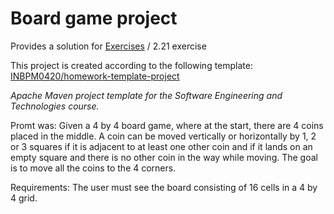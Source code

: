 Board game project
==================
Provides a solution for [Exercises](https://arato.inf.unideb.hu/jeszenszky.peter/download/mestint/feladatok.pdf "feladatok.pdf") / 2.21 exercise

This project is created according to the following template:
[INBPM0420/homework-template-project](https://github.com/INBPM0420/homework-template-project.git "template project")

*Apache Maven project template for the Software Engineering and Technologies course.*

Promt was:
Given a 4 by 4 board game, where at the start, there are 4 coins placed in the middle. 
A coin can be moved vertically or horizontally by 1, 2 or 3 squares if it is adjacent to at least one other coin and if it lands on an empty square and there is no other coin in the way while moving.
The goal is to move all the coins to the 4 corners.

Requirements:
The user must see the board consisting of 16 cells in a 4 by 4 grid.

